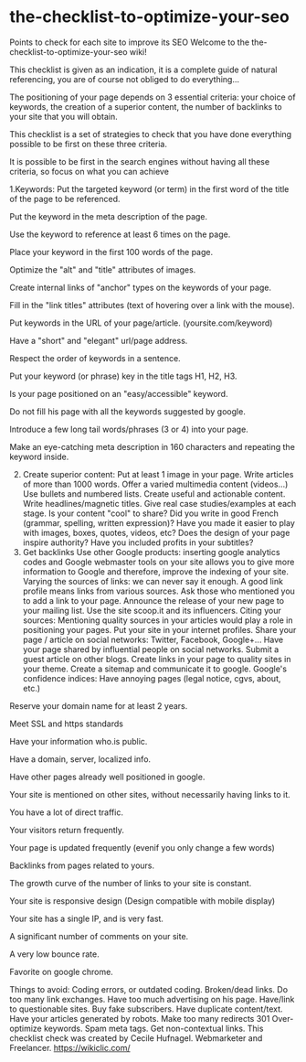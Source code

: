 # the-checklist-to-optimize-your-seo
Points to check for each site to improve its SEO
Welcome to the the-checklist-to-optimize-your-seo wiki!

This checklist is given as an indication, it is a complete guide of natural referencing, you are of course not obliged to do everything...

The positioning of your page depends on 3 essential criteria: your choice of keywords, the creation of a superior content, the number of backlinks to your site that you will obtain.

This checklist is a set of strategies to check that you have done everything possible to be first on these three criteria.

It is possible to be first in the search engines without having all these criteria, so focus on what you can achieve

1.Keywords:
Put the targeted keyword (or term) in the first word of the title of the page to be referenced.

Put the keyword in the meta description of the page.

Use the keyword to reference at least 6 times on the page.

Place your keyword in the first 100 words of the page.

Optimize the "alt" and "title" attributes of images.

Create internal links of "anchor" types on the keywords of your page.

Fill in the "link titles" attributes (text of hovering over a link with the mouse).

Put keywords in the URL of your page/article. (yoursite.com/keyword)

Have a "short" and "elegant" url/page address.

Respect the order of keywords in a sentence.

Put your keyword (or phrase) key in the title tags H1, H2, H3.

Is your page positioned on an "easy/accessible" keyword.

Do not fill his page with all the keywords suggested by google.

Introduce a few long tail words/phrases (3 or 4) into your page.

Make an eye-catching meta description in 160 characters and repeating the keyword inside.

2. Create superior content:
Put at least 1 image in your page.
Write articles of more than 1000 words.
Offer a varied multimedia content (videos...)
Use bullets and numbered lists.
Create useful and actionable content.
Write headlines/magnetic titles.
Give real case studies/examples at each stage.
Is your content "cool" to share?
Did you write in good French (grammar, spelling, written expression)?
Have you made it easier to play with images, boxes, quotes, videos, etc?
Does the design of your page inspire authority?
Have you included profits in your subtitles?
3. Get backlinks
Use other Google products: inserting google analytics codes and Google webmaster tools on your site allows you to give more information to Google and therefore, improve the indexing of your site.
Varying the sources of links: we can never say it enough. A good link profile means links from various sources.
Ask those who mentioned you to add a link to your page.
Announce the release of your new page to your mailing list.
Use the site scoop.it and its influencers.
Citing your sources: Mentioning quality sources in your articles would play a role in positioning your pages.
Put your site in your internet profiles.
Share your page / article on social networks: Twitter, Facebook, Google+...
Have your page shared by influential people on social networks.
Submit a guest article on other blogs.
Create links in your page to quality sites in your theme.
Create a sitemap and communicate it to google.
Google's confidence indices:
Have annoying pages (legal notice, cgvs, about, etc.)

Reserve your domain name for at least 2 years.

Meet SSL and https standards

Have your information who.is public.

Have a domain, server, localized info.

Have other pages already well positioned in google.

Your site is mentioned on other sites, without necessarily having links to it.

You have a lot of direct traffic.

Your visitors return frequently.

Your page is updated frequently (evenif you only change a few words)

Backlinks from pages related to yours.

The growth curve of the number of links to your site is constant.

Your site is responsive design (Design compatible with mobile display)

Your site has a single IP, and is very fast.

A significant number of comments on your site.

A very low bounce rate.

Favorite on google chrome.

Things to avoid:
Coding errors, or outdated coding.
Broken/dead links.
Do too many link exchanges.
Have too much advertising on his page.
Have/link to questionable sites.
Buy fake subscribers.
Have duplicate content/text.
Have your articles generated by robots.
Make too many redirects 301
Over-optimize keywords.
Spam meta tags.
Get non-contextual links.
This checklist check was created by Cecile Hufnagel. Webmarketer and Freelancer. https://wikiclic.com/
